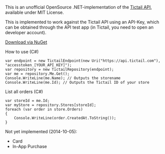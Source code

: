 This is an unofficial OpenSource .NET-implementation of the [Tictail API](https://tictail.com/developers/documentation/api-reference/), available under MIT License.  

This is implemented to work against the Tictail API using an API-Key, which can be obtained through the API test app (in Tictail, you need to open an developer account).

[Download via NuGet](https://www.nuget.org/packages/TictailSharp/)

How to use (C#)
    
    var endpoint = new TictailEndpoint(new Uri("https://api.tictail.com"), "accesstoken_[YOUR_API_KEY]");
    var repository = new TictailRepository(endpoint);
    var me = repository.Me.Get();
    Console.WriteLine(me.Name); // Outputs the storename
	Console.WriteLine(me.Id); // Outputs the Tictail ID of your store

List all orders (C#)
					
	var storeId = me.Id;
    var myStore = repository.Stores[storeId];
	foreach (var order in store.Orders)
    {
        Console.WriteLine(order.CreatedAt.ToString());
    }


Not yet implemented (2014-10-05):

* Card
* In-App Purchase

